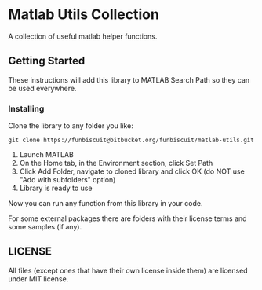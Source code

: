 # Matlab Utils Collection

A collection of useful matlab helper functions.

## Getting Started

These instructions will add this library to MATLAB Search Path so they can be used everywhere.

### Installing

Clone the library to any folder you like:

```
git clone https://funbiscuit@bitbucket.org/funbiscuit/matlab-utils.git
```

1. Launch MATLAB
2. On the Home tab, in the Environment section, click Set Path
3. Click Add Folder, navigate to cloned library and click OK (do NOT use "Add with subfolders" option)
4. Library is ready to use

Now you can run any function from this library in your code.

For some external packages there are folders with their license terms and some samples (if any).

## LICENSE
All files (except ones that have their own license inside them) are licensed under MIT license.
